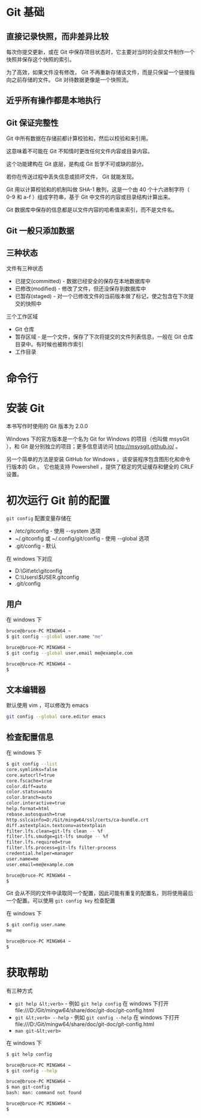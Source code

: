 # Git 基础

## 直接记录快照，而非差异比较
每次你提交更新，或在 Git 中保存项目状态时，它主要对当时的全部文件制作一个快照并保存这个快照的索引。
 
为了高效，如果文件没有修改， Git 不再重新存储该文件，而是只保留一个链接指向之前存储的文件。 Git 对待数据更像是一个快照流。

## 近乎所有操作都是本地执行

## Git 保证完整性

Git 中所有数据在存储前都计算校验和，然后以校验和来引用。

这意味着不可能在 Git 不知情时更改任何文件内容或目录内容。

这个功能建构在 Git 底层，是构成 Git 哲学不可或缺的部分。

若你在传送过程中丢失信息或损坏文件， Git 就能发现。

Git 用以计算校验和的机制叫做 SHA-1 散列，这是一个由 40 个十六进制字符（ 0-9 和 a-f ）组成字符串，基于 Git 中文件的内容或目录结构计算出来。

Git 数据库中保存的信息都是以文件内容的哈希值来索引，而不是文件名。

## Git 一般只添加数据

## 三种状态

文件有三种状态
- 已提交(committed) - 数据已经安全的保存在本地数据库中
- 已修改(modified) - 修改了文件，但还没保存到数据库中
- 已暂存(staged) - 对一个已修改文件的当前版本做了标记，使之包含在下次提交的快照中

三个工作区域
- Git 仓库
- 暂存区域 - 是一个文件，保存了下次将提交的文件列表信息，一般在 Git 仓库目录中。有时候也被称作索引
- 工作目录

# 命令行

# 安装 Git

本书写作时使用的 Git 版本为 2.0.0

Windows 下的官方版本是一个名为 Git for Windows 的项目（也叫做 msysGit ），和 Git 是分别独立的项目；更多信息请访问 http://msysgit.github.io/ 。

另一个简单的方法是安装 GitHub for Windows 。该安装程序包含图形化和命令行版本的 Git 。 它也能支持 Powershell ，提供了稳定的凭证缓存和健全的 CRLF 设置。

# 初次运行 Git 前的配置

`git config` 配置变量存储在
- /etc/gitconfig - 使用 --system 选项
- ~/.gitconfig 或 ~/.config/git/config - 使用 --global 选项
- .git/config - 默认

在 windows 下对应
- D:\Git\etc\gitconfig
- C:\Users\\$USER\.gitconfig
- .git/config

## 用户

在 windows 下
```bash
bruce@bruce-PC MINGW64 ~
$ git config --global user.name "me"

bruce@bruce-PC MINGW64 ~
$ git config --global user.email me@example.com

bruce@bruce-PC MINGW64 ~
$
```

## 文本编辑器

默认使用 vim ，可以修改为 emacs

```bash
git config --global core.editor emacs
```

## 检查配置信息

在 windows 下
```bash
$ git config --list
core.symlinks=false
core.autocrlf=true
core.fscache=true
color.diff=auto
color.status=auto
color.branch=auto
color.interactive=true
help.format=html
rebase.autosquash=true
http.sslcainfo=D:/Git/mingw64/ssl/certs/ca-bundle.crt
diff.astextplain.textconv=astextplain
filter.lfs.clean=git-lfs clean -- %f
filter.lfs.smudge=git-lfs smudge -- %f
filter.lfs.required=true
filter.lfs.process=git-lfs filter-process
credential.helper=manager
user.name=me
user.email=me@example.com

bruce@bruce-PC MINGW64 ~
$
```


Git 会从不同的文件中读取同一个配置，因此可能有重复的配置名，则将使用最后一个配置。可以使用 `git config key` 检查配置

在 windows 下
```bash
$ git config user.name
me

bruce@bruce-PC MINGW64 ~
$
```

# 获取帮助

有三种方式
- `git help &lt;verb>` - 例如 `git help config` 在 windows 下打开 file:///D:/Git/mingw64/share/doc/git-doc/git-config.html
- `git &lt;verb> --help` - 例如 `git config --help` 在 windows 下打开 file:///D:/Git/mingw64/share/doc/git-doc/git-config.html
- `man git-&lt;verb>`

在 windows 下
```bash
$ git help config

bruce@bruce-PC MINGW64 ~
$ git config --help

bruce@bruce-PC MINGW64 ~
$ man git-config
bash: man: command not found

bruce@bruce-PC MINGW64 ~
$
```


